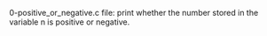 0-positive_or_negative.c file: print whether the number stored in the variable n is positive or negative.
